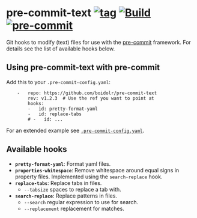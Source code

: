 pre-commit-text [![tag](https://img.shields.io/github/v/tag/boidolr/pre-commit-text?sort=semver)](https://github.com/boidolr/pre-commit-text/tags) [![Build](https://github.com/boidolr/pre-commit-text/actions/workflows/continous-integration.yml/badge.svg)](https://github.com/boidolr/pre-commit-text/actions/workflows/continous-integration.yml) [![pre-commit](https://img.shields.io/badge/pre--commit-enabled-brightgreen?logo=pre-commit&logoColor=white)](https://github.com/pre-commit/pre-commit)
================

Git hooks to modify (text) files for use with the [pre-commit](https://github.com/pre-commit/pre-commit) framework. For details see the list of available hooks below.

## Using pre-commit-text with pre-commit

Add this to your `.pre-commit-config.yaml`:
```
    -   repo: https://github.com/boidolr/pre-commit-text
        rev: v1.2.3  # Use the ref you want to point at
        hooks:
        -   id: pretty-format-yaml
        -   id: replace-tabs
        # -   id: ...
```
For an extended example see [`.pre-commit-config.yaml`](.pre-commit-config.yaml).

## Available hooks

- **`pretty-format-yaml`**: Format yaml files.
- **`properties-whitespace`**: Remove whitespace around equal signs in property files.
  Implemented using the `search-replace` hook.
- **`replace-tabs`**: Replace tabs in files.
    - `--tabsize` spaces to replace a tab with.
- **`search-replace`**: Replace patterns in files.
    - `--search` regular expression to use for search.
    - `--replacement` replacement for matches.
